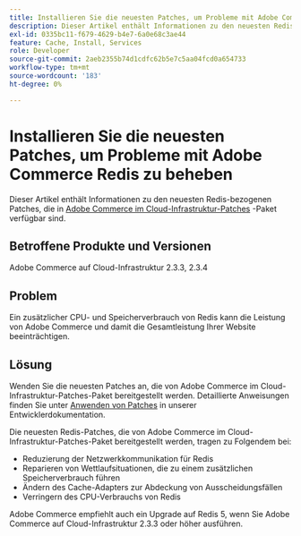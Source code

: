 ```yaml
---
title: Installieren Sie die neuesten Patches, um Probleme mit Adobe Commerce Redis zu beheben
description: Dieser Artikel enthält Informationen zu den neuesten Redis-bezogenen Patches, die im Paket [Adobe Commerce on Cloud Infrastructure Patches](https://experienceleague.adobe.com/en/docs/commerce-cloud-service/user-guide/develop/upgrade/apply-patches) verfügbar sind.
exl-id: 0335bc11-f679-4629-b4e7-6a0e68c3ae44
feature: Cache, Install, Services
role: Developer
source-git-commit: 2aeb2355b74d1cdfc62b5e7c5aa04fcd0a654733
workflow-type: tm+mt
source-wordcount: '183'
ht-degree: 0%

---
```


# Installieren Sie die neuesten Patches, um Probleme mit Adobe Commerce Redis zu beheben

Dieser Artikel enthält Informationen zu den neuesten Redis-bezogenen Patches, die in [Adobe Commerce im Cloud-Infrastruktur-Patches](https://experienceleague.adobe.com/en/docs/commerce-cloud-service/user-guide/develop/upgrade/apply-patches) -Paket verfügbar sind.

## Betroffene Produkte und Versionen

Adobe Commerce auf Cloud-Infrastruktur 2.3.3, 2.3.4

## Problem

Ein zusätzlicher CPU- und Speicherverbrauch von Redis kann die Leistung von Adobe Commerce und damit die Gesamtleistung Ihrer Website beeinträchtigen.

## Lösung

Wenden Sie die neuesten Patches an, die von Adobe Commerce im Cloud-Infrastruktur-Patches-Paket bereitgestellt werden. Detaillierte Anweisungen finden Sie unter [Anwenden von Patches](https://experienceleague.adobe.com/en/docs/commerce-cloud-service/user-guide/develop/upgrade/apply-patches) in unserer Entwicklerdokumentation.

Die neuesten Redis-Patches, die von Adobe Commerce im Cloud-Infrastruktur-Patches-Paket bereitgestellt werden, tragen zu Folgendem bei:

* Reduzierung der Netzwerkkommunikation für Redis
* Reparieren von Wettlaufsituationen, die zu einem zusätzlichen Speicherverbrauch führen
* Ändern des Cache-Adapters zur Abdeckung von Ausscheidungsfällen
* Verringern des CPU-Verbrauchs von Redis

Adobe Commerce empfiehlt auch ein Upgrade auf Redis 5, wenn Sie Adobe Commerce auf Cloud-Infrastruktur 2.3.3 oder höher ausführen.
